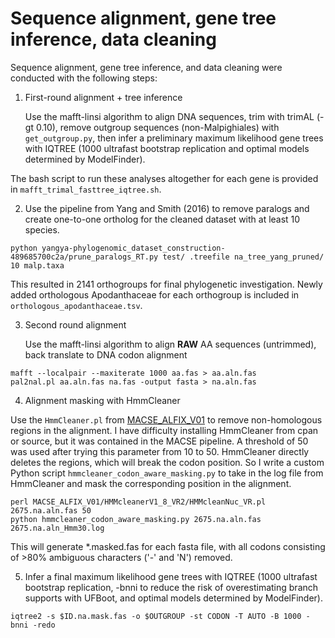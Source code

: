 # Sequence alignment, gene tree inference, data cleaning

Sequence alignment, gene tree inference, and data cleaning were conducted with the following steps:

1. First-round alignment + tree inference
  
   Use the mafft-linsi algorithm to align DNA sequences, trim with trimAL (-gt 0.10), remove outgroup sequences (non-Malpighiales) with `get_outgroup.py`, then infer a preliminary maximum likelihood gene trees with IQTREE (1000 ultrafast bootstrap replication and optimal models determined by ModelFinder).

The bash script to run these analyses altogether for each gene is provided in `mafft_trimal_fasttree_iqtree.sh`.

2. Use the pipeline from Yang and Smith (2016) to remove paralogs and create one-to-one ortholog for the cleaned dataset with at least 10 species.

```
python yangya-phylogenomic_dataset_construction-489685700c2a/prune_paralogs_RT.py test/ .treefile na_tree_yang_pruned/ 10 malp.taxa
```
This resulted in 2141 orthogroups for final phylogenetic investigation. Newly added orthologous Apodanthaceae for each orthogroup is included in `orthologous_apodanthaceae.tsv`.

3. Second round alignment

   Use the mafft-linsi algorithm to align **RAW** AA sequences (untrimmed), back translate to DNA codon alignment
```
mafft --localpair --maxiterate 1000 aa.fas > aa.aln.fas
pal2nal.pl aa.aln.fas na.fas -output fasta > na.aln.fas

```

4. Alignment masking with HmmCleaner

Use the `HmmCleaner.pl` from [MACSE_ALFIX_V01](https://github.com/ranwez/MACSE_V2_PIPELINES/tree/master) to remove non-homologous regions in the alignment. I have difficulty installing HmmCleaner from cpan or source, but it was contained in the MACSE pipeline. A threshold of 50 was used after trying this parameter from 10 to 50. HmmCleaner directly deletes the regions, which will break the codon position. So I write a custom Python script `hmmcleaner_codon_aware_masking.py` to take in the log file from HmmCleaner and mask the corresponding position in the alignment.

```
perl MACSE_ALFIX_V01/HMMcleanerV1_8_VR2/HMMcleanNuc_VR.pl 2675.na.aln.fas 50
python hmmcleaner_codon_aware_masking.py 2675.na.aln.fas 2675.na.aln_Hmm30.log 

``` 
This will generate *.masked.fas for each fasta file, with all codons consisting of >80% ambiguous characters ('-' and 'N') removed.

5. Infer a final maximum likelihood gene trees with IQTREE (1000 ultrafast bootstrap replication, -bnni to reduce the risk of overestimating branch supports with UFBoot, and optimal models determined by ModelFinder).
```
iqtree2 -s $ID.na.mask.fas -o $OUTGROUP -st CODON -T AUTO -B 1000 -bnni -redo
```
